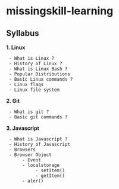 # missingskill-learning

## Syllabus

**1. Linux**

     - What is Linux ?
     - History of Linux ?
     - What is Linux Bash ?
     - Popular Distributions
     - Basic Linux commands ?
     - Linux flags
     - Linux file system

**2. Git**

     - What is git ?
     - Basic git commands ?

**3. Javascript**

     - What is Javascript ?
     - History of Javascript
     - Browsers
     - Browser Object
          - Event
          - localstorage
               - setItem()
               - getItem()
          - aler()
               

         
            






